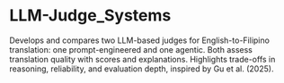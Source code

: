 # LLM-Judge_Systems
Develops and compares two LLM-based judges for English-to-Filipino translation: one prompt-engineered and one agentic. Both assess translation quality with scores and explanations. Highlights trade-offs in reasoning, reliability, and evaluation depth, inspired by Gu et al. (2025).
